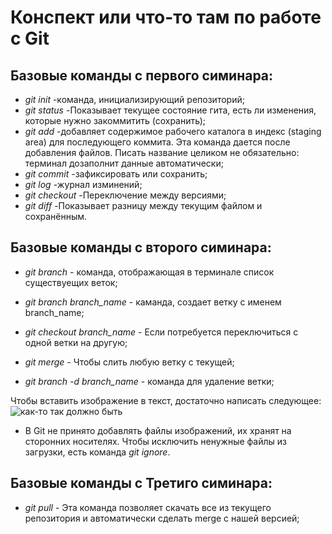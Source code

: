 # Конспект или что-то там  по работе с Git

## Базовые команды с первого симинара:

* *git init* -команда, инициализирующий репозиторий;
* *git status* -Показывает текущее состояние гита, есть ли изменения, которые нужно закоммитить (сохранить);
* *git add* -добавляет содержимое рабочего каталога  в индекс (staging area) для последующего коммита. Эта команда дается после добавления файлов. Писать название целиком не обязательно: терминал дозаполнит данные автоматически;
* *git commit* -зафиксировать или сохранить;
* *git log* -журнал изминений;
* *git checkout* -Переключение между версиями;
* *git diff* -Показывает разницу между текущим файлом и сохранённым.

## Базовые команды с второго симинара:

* *git branch* - команда, отображающая в терминале список существуещих веток;

* *git branch branch_name* - каманда, создает ветку с именем branch_name;

* *git checkout branch_name* - Если потребуется переключиться с одной ветки на другую;

* *git merge* - Чтобы слить любую ветку с текущей;

* *git branch -d branch_name* - команда для удаление ветки;

Чтобы вставить изображение в текст, достаточно написать следующее:
![как-то так должно быть](brah.jpg)
* В Git не принято добавлять файлы изображений, их хранят на сторонних носителях. Чтобы исключить ненужные файлы из загрузки, есть команда *git ignore*.

## Базовые команды с Третиго симинара:

* *git pull* - Эта команда позволяет скачать все из текущего репозитория и автоматически сделать merge с нашей версией;
